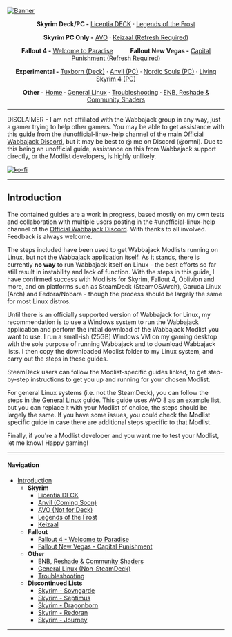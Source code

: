 [![Banner](https://github.com/Omni-guides/Wabbajack-Modlist-Linux/blob/main/images/WabbajackModlistsBanner2.png)](https://github.com/Omni-guides/Wabbajack-Modlist-Linux)

<p align="center"><b>Skyrim Deck/PC -</b> 
  <a href="https://github.com/Omni-guides/Wabbajack-Modlist-Linux/wiki/Skyrim:-Licentia-DECK">Licentia DECK</a> ·
  <a href="https://github.com/Omni-guides/Wabbajack-Modlist-Linux/wiki/Skyrim:-Legends-of-the-Frost">Legends of the Frost</a>
</p>

<p align="center"><b>Skyrim PC Only -</b>
  <a href="https://github.com/Omni-guides/Wabbajack-Modlist-Linux/wiki/General-Linux-Guide-(AVO)">AVO</a> ·
  <a href="https://github.com/Omni-guides/Wabbajack-Modlist-Linux/wiki/Skyrim:-Keizaal">Keizaal (Refresh Required)</a>
</p>

<p align="center"><b>Fallout 4 -</b>
  <a href="https://github.com/Omni-guides/Wabbajack-Modlist-Linux/wiki/Fallout-4:-Welcome-to-Paradise">Welcome to Paradise</a>
  &emsp; &emsp; <b>Fallout New Vegas -</b>
  <a href="https://github.com/Omni-guides/Wabbajack-Modlist-Linux/wiki/Fallout-NV:-Capital-Punishment">Capital Punishment (Refresh Required)</a>
</p>

<p align="center"><b>Experimental -</b>
  <a href="https://github.com/Omni-guides/Wabbajack-Modlist-Linux/wiki/Skyrim:-Tuxborn">Tuxborn (Deck)</a> ·
  <a href="https://github.com/Omni-guides/Wabbajack-Modlist-Linux/wiki/Skyrim:-Anvil">Anvil (PC)</a> ·
  <a href="https://github.com/Omni-guides/Wabbajack-Modlist-Linux/wiki/Skyrim:-Nordic-Souls">Nordic Souls (PC)</a> ·
  <a href="https://github.com/Omni-guides/Wabbajack-Modlist-Linux/wiki/Skyrim:-Living-Skyrim-4">Living Skyrim 4 (PC)</a>
</p>

<p align="center"><b>Other -</b>
  <a href="https://github.com/Omni-guides/Wabbajack-Modlist-Linux/wiki">Home</a> ·
  <a href="https://github.com/Omni-guides/Wabbajack-Modlist-Linux/wiki/General-Linux-Guide-(AVO)">General Linux</a> ·
  <a href="https://github.com/Omni-guides/Wabbajack-Modlist-Linux/wiki/Troubleshooting">Troubleshooting</a> ·
  <a href="https://github.com/Omni-guides/Wabbajack-Modlist-Linux/wiki/ENB,-Reshade-and-Community-Shaders">ENB, Reshade & Community Shaders</a>
</p>

---

DISCLAIMER - I am not affiliated with the Wabbajack group in any way, just a gamer trying to help other gamers. You may be able to get assistance with this guide from the #unofficial-linux-help channel of the main [Official Wabbajack Discord](https://discord.gg/wabbajack), but it may be best to @ me on Discord (@omni). Due to this being an unofficial guide, assistance on this from Wabbajack support directly, or the Modlist developers, is highly unlikely.

[![ko-fi](https://ko-fi.com/img/githubbutton_sm.svg)](https://ko-fi.com/D1D8H8WBD)

***

## Introduction

The contained guides are a work in progress, based mostly on my own tests and collaboration with multiple users posting in the #unofficial-linux-help channel of the [Official Wabbajack Discord](https://discord.gg/wabbajack). With thanks to all involved. Feedback is always welcome.

The steps included have been used to get Wabbajack Modlists running on Linux, but not the Wabbajack application itself. As it stands, there is currently **no way** to run Wabbajack itself on Linux - the best efforts so far still result in instability and lack of function. With the steps in this guide, I have confirmed success with Modlists for Skyrim, Fallout 4, Oblivion and more, and on platforms such as SteamDeck (SteamOS/Arch), Garuda Linux (Arch) and Fedora/Nobara - though the process should be largely the same for most Linux distros.

Until there is an officially supported version of Wabbajack for Linux, my recommendation is to use a Windows system to run the Wabbajack application and perform the initial download of the Wabbajack Modlist you want to use. I run a small-ish (25GB) Windows VM on my gaming desktop with the sole purpose of running Wabbajack and to download Wabbajack lists. I then copy the downloaded Modlist folder to my Linux system, and carry out the steps in these guides.

SteamDeck users can follow the Modlist-specific guides linked, to get step-by-step instructions to get you up and running for your chosen Modlist.

For general Linux systems (i.e. not the SteamDeck), you can follow the steps in the [General Linux](https://github.com/Omni-guides/Wabbajack-Modlist-Linux/wiki/General-Linux-Guide-(AVO)) guide. This guide uses AVO 8 as an example list, but you can replace it with your Modlist of choice, the steps should be largely the same. If you have some issues, you could check the Modlist specific guide in case there are additional steps specific to that Modlist.

Finally, if you're a Modlist developer and you want me to test your Modlist, let me know! Happy gaming!

***

#### Navigation
- [Introduction](https://github.com/Omni-guides/Wabbajack-Modlist-Linux/wiki)  
  - **Skyrim**
    - [Licentia DECK](https://github.com/Omni-guides/Wabbajack-Modlist-Linux/wiki/Skyrim:-Licentia-DECK)
    - [Anvil (Coming Soon)](https://github.com/Omni-guides/Wabbajack-Modlist-Linux/wiki/Skyrim:-Anvil)
    - [AVO (Not for Deck)](https://github.com/Omni-guides/Wabbajack-Modlist-Linux/wiki/General-Linux-Guide)
    - [Legends of the Frost](https://github.com/Omni-guides/Wabbajack-Modlist-Linux/wiki/Skyrim:-Legends-of-the-Frost)
    - [Keizaal](https://github.com/Omni-guides/Wabbajack-Modlist-Linux/wiki/Skyrim:-Keizaal)
  - **Fallout**
    - [Fallout 4 - Welcome to Paradise](https://github.com/Omni-guides/Wabbajack-Modlist-Linux/wiki/Fallout-4:-Welcome-to-Paradise)
    - [Fallout New Vegas - Capital Punishment](https://github.com/Omni-guides/Wabbajack-Modlist-Linux/wiki/Fallout-NV:-Capital-Punishment)
  - **Other**
    - [ENB, Reshade & Community Shaders](https://github.com/Omni-guides/Wabbajack-Modlist-Linux/wiki/ENB,-Reshade-and-Community-Shaders)
    - [General Linux (Non-SteamDeck)](https://github.com/Omni-guides/Wabbajack-Modlist-Linux/wiki/General-Linux-Guide-(AVO)) 
    - [Troubleshooting](https://github.com/Omni-guides/Wabbajack-Modlist-Linux/wiki/Troubleshooting)
  - **Discontinued Lists**
    - [Skyrim - Sovngarde](https://github.com/Omni-guides/Wabbajack-Modlist-Linux/wiki/Withdrawn:-Skyrim-Sovngarde)
    - [Skyrim - Septimus](https://github.com/Omni-guides/Wabbajack-Modlist-Linux/wiki/Withdrawn:-Skyrim-Septimus)
    - [Skyrim - Dragonborn](https://github.com/Omni-guides/Wabbajack-Modlist-Linux/wiki/Withdrawn:-Skyrim-Dragonborn)
    - [Skyrim - Redoran](https://github.com/Omni-guides/Wabbajack-Modlist-Linux/wiki/Withdrawn:-Skyrim-Redoran)
    - [Skyrim - Journey](https://github.com/Omni-guides/Wabbajack-Modlist-Linux/wiki/Withdrawn:--Skyrim-Journey)
 
***
